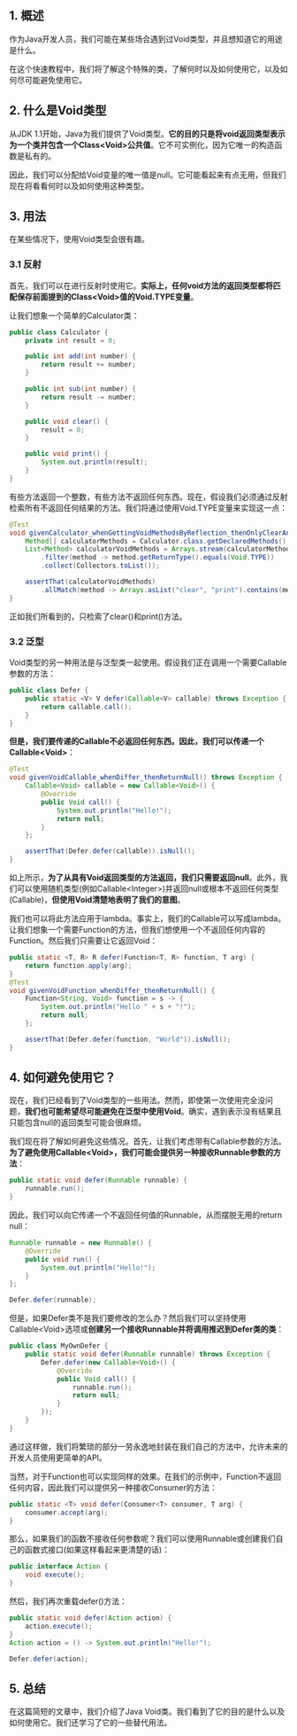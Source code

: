 ## 1. 概述

作为Java开发人员，我们可能在某些场合遇到过Void类型，并且想知道它的用途是什么。

在这个快速教程中，我们将了解这个特殊的类，了解何时以及如何使用它，以及如何尽可能避免使用它。

## 2. 什么是Void类型

从JDK 1.1开始，Java为我们提供了Void类型。**它的目的只是将void返回类型表示为一个类并包含一个Class<Void\>公共值**。它不可实例化，因为它唯一的构造函数是私有的。

因此，我们可以分配给Void变量的唯一值是null。它可能看起来有点无用，但我们现在将看看何时以及如何使用这种类型。

## 3. 用法

在某些情况下，使用Void类型会很有趣。

### 3.1 反射

首先，我们可以在进行反射时使用它。**实际上，任何void方法的返回类型都将匹配保存前面提到的Class<Void\>值的Void.TYPE变量**。

让我们想象一个简单的Calculator类：

```java
public class Calculator {
    private int result = 0;

    public int add(int number) {
        return result += number;
    }

    public int sub(int number) {
        return result -= number;
    }

    public void clear() {
        result = 0;
    }

    public void print() {
        System.out.println(result);
    }
}
```

有些方法返回一个整数，有些方法不返回任何东西。现在，假设我们必须通过反射检索所有不返回任何结果的方法。我们将通过使用Void.TYPE变量来实现这一点：

```java
@Test
void givenCalculator_whenGettingVoidMethodsByReflection_thenOnlyClearAndPrint() {
    Method[] calculatorMethods = Calculator.class.getDeclaredMethods();
    List<Method> calculatorVoidMethods = Arrays.stream(calculatorMethods)
        .filter(method -> method.getReturnType().equals(Void.TYPE))
        .collect(Collectors.toList());

    assertThat(calculatorVoidMethods)
        .allMatch(method -> Arrays.asList("clear", "print").contains(method.getName()));
}
```

正如我们所看到的，只检索了clear()和print()方法。

### 3.2 泛型

Void类型的另一种用法是与泛型类一起使用。假设我们正在调用一个需要Callable参数的方法：

```java
public class Defer {
    public static <V> V defer(Callable<V> callable) throws Exception {
        return callable.call();
    }
}
```

**但是，我们要传递的Callable不必返回任何东西。因此，我们可以传递一个Callable<Void\>**：

```java
@Test
void givenVoidCallable_whenDiffer_thenReturnNull() throws Exception {
    Callable<Void> callable = new Callable<Void>() {
        @Override
        public Void call() {
            System.out.println("Hello!");
            return null;
        }
    };

    assertThat(Defer.defer(callable)).isNull();
}
```

如上所示，**为了从具有Void返回类型的方法返回，我们只需要返回null**。此外，我们可以使用随机类型(例如Callable<Integer\>)并返回null或根本不返回任何类型(Callable)，**但使用Void清楚地表明了我们的意图**。

我们也可以将此方法应用于lambda。事实上，我们的Callable可以写成lambda。让我们想象一个需要Function的方法，但我们想使用一个不返回任何内容的Function。然后我们只需要让它返回Void：

```java
public static <T, R> R defer(Function<T, R> function, T arg) {
    return function.apply(arg);
}
@Test
void givenVoidFunction_whenDiffer_thenReturnNull() {
    Function<String, Void> function = s -> {
        System.out.println("Hello " + s + "!");
        return null;
    };

    assertThat(Defer.defer(function, "World")).isNull();
}
```

## 4. 如何避免使用它？

现在，我们已经看到了Void类型的一些用法。然而，即使第一次使用完全没问题，**我们也可能希望尽可能避免在泛型中使用Void**。确实，遇到表示没有结果且只能包含null的返回类型可能会很麻烦。

我们现在将了解如何避免这些情况。首先，让我们考虑带有Callable参数的方法。**为了避免使用Callable<Void\>，我们可能会提供另一种接收Runnable参数的方法**：

```java
public static void defer(Runnable runnable) {
    runnable.run();
}
```

因此，我们可以向它传递一个不返回任何值的Runnable，从而摆脱无用的return null：

```java
Runnable runnable = new Runnable() {
    @Override
    public void run() {
        System.out.println("Hello!");
    }
};

Defer.defer(runnable);
```

但是，如果Defer类不是我们要修改的怎么办？然后我们可以坚持使用Callable<Void\>选项或**创建另一个接收Runnable并将调用推迟到Defer类的类**：

```java
public class MyOwnDefer {
    public static void defer(Runnable runnable) throws Exception {
        Defer.defer(new Callable<Void>() {
            @Override
            public Void call() {
                runnable.run();
                return null;
            }
        });
    }
}
```

通过这样做，我们将繁琐的部分一劳永逸地封装在我们自己的方法中，允许未来的开发人员使用更简单的API。

当然，对于Function也可以实现同样的效果。在我们的示例中，Function不返回任何内容，因此我们可以提供另一种接收Consumer的方法：

```java
public static <T> void defer(Consumer<T> consumer, T arg) {
    consumer.accept(arg);
}
```

那么，如果我们的函数不接收任何参数呢？我们可以使用Runnable或创建我们自己的函数式接口(如果这样看起来更清楚的话)：

```java
public interface Action {
    void execute();
}
```

然后，我们再次重载defer()方法：

```java
public static void defer(Action action) {
    action.execute();
}
Action action = () -> System.out.println("Hello!");

Defer.defer(action);
```

## 5. 总结

在这篇简短的文章中，我们介绍了Java Void类。我们看到了它的目的是什么以及如何使用它。我们还学习了它的一些替代用法。